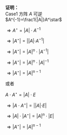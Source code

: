 **证明：**  
Case1 方阵 $A$ 可逆  
 $A^{-1}=\frac1{|A|}A^\star$  
  
 $\Rightarrow A^\star=|A|\cdot A^{-1}$  
  
 $\Rightarrow|A^\star|=| |A|\cdot A^{-1}|$  
  
 $\Rightarrow|A^\star|=|A|^n\cdot |A^{-1}|$  
  
 $\Rightarrow|A^\star|=|A|^n\cdot |A|^{-1}$  
  
 $\Rightarrow|A^\star|=|A|^{n-1}$  
  
或者  
  
 $A\cdot A^\star =|A|\cdot E$  
  
 $\Rightarrow |A\cdot A^\star|=||A|\cdot E|$  
  
 $\Rightarrow|A|\cdot|A^\star|=|A|^n\cdot|E|$  
  
 $\Rightarrow|A^\star|=|A|^{n-1}$  

